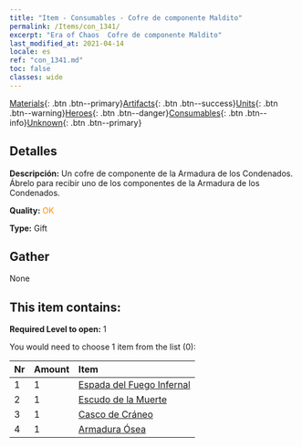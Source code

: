 ```yaml
---
title: "Item - Consumables - Cofre de componente Maldito"
permalink: /Items/con_1341/
excerpt: "Era of Chaos  Cofre de componente Maldito"
last_modified_at: 2021-04-14
locale: es
ref: "con_1341.md"
toc: false
classes: wide
---
```

 [Materials](/es/Items/){: .btn .btn--primary}[Artifacts](/es/Items/Artifacts/){: .btn .btn--success}[Units](/es/Items/Units/){: .btn .btn--warning}[Heroes](/es/Items/Heroes/){: .btn .btn--danger}[Consumables](/es/Items/Consumables/){: .btn .btn--info}[Unknown](/es/Items/Unknown/){: .btn .btn--primary}

## Detalles
 **Descripción:** Un cofre de componente de la Armadura de los Condenados. Ábrelo para recibir uno de los componentes de la Armadura de los Condenados.

 **Quality:** <span style="color: #FF8C00">OK</span>

 **Type:** Gift

## Gather

  None

## This item contains:

 **Required Level to open:** 1

 You would need to choose 1 item from the list (0):

  | Nr | Amount |     Item    |
  |:---|:-------|:------------|
  | 1 | 1 | [Espada del Fuego Infernal](/es/Items/art_121/) | 
  | 2 | 1 | [Escudo de la Muerte](/es/Items/art_122/) | 
  | 3 | 1 | [Casco de Cráneo](/es/Items/art_123/) | 
  | 4 | 1 | [Armadura Ósea](/es/Items/art_124/) | 
